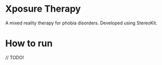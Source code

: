 # Xposure Therapy
A mixed reality therapy for phobia disorders. Developed using StereoKit.

# How to run
// TODO!
